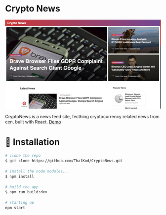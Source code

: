 # Crypto News

![Crypto News](https://github.com/ThalKod/CryptoNews/blob/master/screenshot.png) 


CryptoNews is a news feed site, fecthing cryptocurrency related news from ccn, built with React. [Demo](https://cryptfeed.herokuapp.com/)


# :floppy_disk: Installation

```bash
# clone the repo
$ git clone https://github.com/ThalKod/CryptoNews.git

# install the node modules...
$ npm install

# build the app
$ npm run build:dev

# starting up
npm start

```

